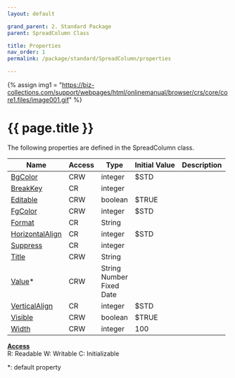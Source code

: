 ```yaml
---
layout: default

grand_parent: 2. Standard Package
parent: SpreadColumn Class

title: Properties
nav_order: 1
permalink: /package/standard/SpreadColumn/properties

---
```

{% assign img1 = "https://biz-collections.com/support/webpages/html/onlinemanual/browser/crs/core/core1.files/image001.gif" %}


# {{ page.title }}

The following properties are defined in the SpreadColumn class.

|Name       | Access | Type   | Initial Value | Description |
|----------	|--------|--------|---------------|-------------|
|[BgColor](/package/standard/SpreadColumn/properties/BgColor) | CRW | integer | $STD | |
|[BreakKey](/package/standard/SpreadColumn/properties/breakkey) | CR | integer |  | |
|[Editable](/package/standard/SpreadColumn/properties/editable) | CRW | boolean | $TRUE | |
|[FgColor](/package/standard/SpreadColumn/properties/fgcolor) | CRW | integer | $STD | |
|[Format](/package/standard/SpreadColumn/properties/format) | CR | String |  | |
|[HorizontalAlign](/package/standard/SpreadColumn/properties/horizontalalign) | CR | integer | $STD | |
|[Suppress](/package/standard/SpreadColumn/properties/suppress) | CR | integer |  | |
|[Title](/package/standard/SpreadColumn/properties/title) | CRW | String |  | |
|[Value](/package/standard/SpreadColumn/properties/value)* | CRW | String<br>Number<br>Fixed<br>Date |  | |
|[VerticalAlign](/package/standard/SpreadColumn/properties/verticalalign) | CR | integer | $STD | |
|[Visible](/package/standard/SpreadColumn/properties/visible) | CRW | boolean | $TRUE | |
|[Width](/package/standard/SpreadColumn/properties/width) | CRW | integer | 100 | |

<u><b>Access</b></u><br>
R: Readable
W: Writable
C: Initializable

*: default property
